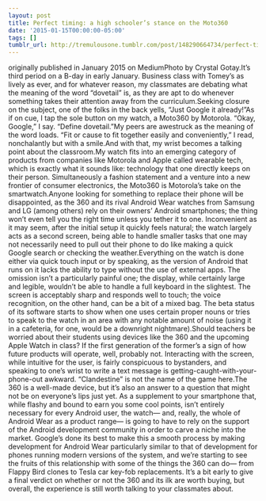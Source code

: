 ```yaml
---
layout: post
title: Perfect timing: a high schooler’s stance on the Moto360
date: '2015-01-15T00:00:00-05:00'
tags: []
tumblr_url: http://tremulousone.tumblr.com/post/148290664734/perfect-timing-a-high-schoolers-stance-on-the
---
```

originally published in January 2015 on MediumPhoto by Crystal Gotay.It’s third period on a B-day in early January. Business class with Tomey’s as lively as ever, and for whatever reason, my classmates are debating what the meaning of the word “dovetail” is, as they are apt to do whenever something takes their attention away from the curriculum.Seeking closure on the subject, one of the folks in the back yells, “Just Google it already!”As if on cue, I tap the sole button on my watch, a Moto360 by Motorola. “Okay, Google,” I say. “Define dovetail.”My peers are awestruck as the meaning of the word loads. “Fit or cause to fit together easily and conveniently,” I read, nonchalantly but with a smile.And with that, my wrist becomes a talking point about the classroom.My watch fits into an emerging category of products from companies like Motorola and Apple called wearable tech, which is exactly what it sounds like: technology that one directly keeps on their person. Simultaneously a fashion statement and a venture into a new frontier of consumer electronics, the Moto360 is Motorola’s take on the smartwatch.Anyone looking for something to replace their phone will be disappointed, as the 360 and its rival Android Wear watches from Samsung and LG (among others) rely on their owners’ Android smartphones; the thing won’t even tell you the right time unless you tether it to one. Inconvenient as it may seem, after the initial setup it quickly feels natural; the watch largely acts as a second screen, being able to handle smaller tasks that one may not necessarily need to pull out their phone to do like making a quick Google search or checking the weather.Everything on the watch is done either via quick touch input or by speaking, as the version of Android that runs on it lacks the ability to type without the use of external apps. The omission isn’t a particularly painful one; the display, while certainly large and legible, wouldn’t be able to handle a full keyboard in the slightest. The screen is acceptably sharp and responds well to touch; the voice recognition, on the other hand, can be a bit of a mixed bag. The beta status of its software starts to show when one uses certain proper nouns or tries to speak to the watch in an area with any notable amount of noise (using it in a cafeteria, for one, would be a downright nightmare).Should teachers be worried about their students using devices like the 360 and the upcoming Apple Watch in class? If the first generation of the former’s a sign of how future products will operate, well, probably not. Interacting with the screen, while intuitive for the user, is fairly conspicuous to bystanders, and speaking to one’s wrist to write a text message is getting-caught-with-your-phone-out awkward. “Clandestine” is not the name of the game here.The 360 is a well-made device, but it’s also an answer to a question that might not be on everyone’s lips just yet. As a supplement to your smartphone that, while flashy and bound to earn you some cool points, isn’t entirely necessary for every Android user, the watch— and, really, the whole of Android Wear as a product range— is going to have to rely on the support of the Android development community in order to carve a niche into the market. Google’s done its best to make this a smooth process by making development for Android Wear particularly similar to that of development for phones running modern versions of the system, and we’re starting to see the fruits of this relationship with some of the things the 360 can do— from Flappy Bird clones to Tesla car key-fob replacements. It’s a bit early to give a final verdict on whether or not the 360 and its ilk are worth buying, but overall, the experience is still worth talking to your classmates about.
